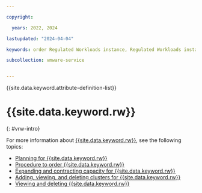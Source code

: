 ```yaml
---

copyright:

  years: 2022, 2024

lastupdated: "2024-04-04"

keywords: order Regulated Workloads instance, Regulated Workloads instances, Regulated Workloads order

subcollection: vmware-service


---
```


{{site.data.keyword.attribute-definition-list}}

# {{site.data.keyword.rw}}
{: #vrw-intro}

For more information about [{{site.data.keyword.rw}}](/docs/vmwaresolutions?topic=vmwaresolutions-vrw-overview), see the following topics:

* [Planning for {{site.data.keyword.rw}}](/docs/vmwaresolutions?topic=vmwaresolutions-vrw-planning)
* [Procedure to order {{site.data.keyword.rw}}](/docs/vmwaresolutions?topic=vmwaresolutions-vrw-orderinginstance-procedure)
* [Expanding and contracting capacity for {{site.data.keyword.rw}}](/docs/vmwaresolutions?topic=vmwaresolutions-vrw-addingremovingservers)
* [Adding, viewing, and deleting clusters for {{site.data.keyword.rw}}](/docs/vmwaresolutions?topic=vmwaresolutions-vrw-addingviewingclusters)
* [Viewing and deleting {{site.data.keyword.rw}}](/docs/vmwaresolutions?topic=vmwaresolutions-vrw-view-delete-instance)
